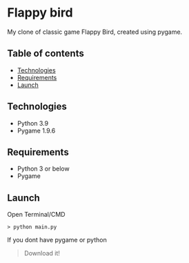 # Flappy bird 
My clone of classic game Flappy Bird, created using pygame.

## Table of contents
* [Technologies](#technologies)
* [Requirements](#requirements)
* [Launch](#launch)

## Technologies 
* Python 3.9
* Pygame 1.9.6

## Requirements
* Python 3 or below
* Pygame

## Launch 
Open Terminal/CMD 
```
> python main.py 
```
If you dont have pygame or python
> Download it!

